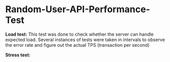 # Random-User-API-Performance-Test

**Load test:** 
This test was done to check whether the server can handle expected load. Several instances of tests were taken in intervals to observe the error rate and figure out the actual TPS (transaction per second)  

**Stress test:**

